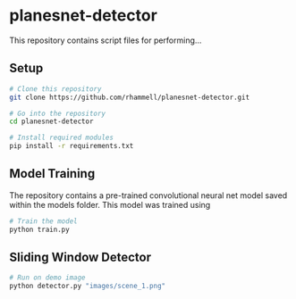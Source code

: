 # planesnet-detector
This repository contains script files for performing...

## Setup

```bash
# Clone this repository
git clone https://github.com/rhammell/planesnet-detector.git

# Go into the repository
cd planesnet-detector

# Install required modules
pip install -r requirements.txt
```

## Model Training
The repository contains a pre-trained convolutional neural net model saved within the models folder. This model was trained using 

```bash
# Train the model
python train.py 
```

## Sliding Window Detector

```bash
# Run on demo image
python detector.py "images/scene_1.png"
```
